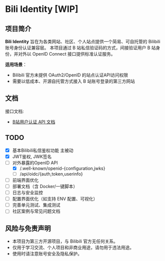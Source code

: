 # Bili Identity [WIP]

## 项目简介

**Bili Identity** 旨在为各类网站、社区、个人站点提供一个简易、可自托管的 Bilibili 账号身份认证兼容层。
本项目通过 B 站私信验证码的方式，间接验证用户 B 站身份，并对外以 OpenID Connect 接口提供标准认证服务。

**适用场景**：

- Bilibili 官方未提供 OAuth2/OpenID 的站点认证API访问权限
- 需要以低成本、开源自托管方式接入 B 站账号登录的第三方网站

## 文档

接口文档:

- [B站用户认证 API 文档](docs/auth_api.md)

## TODO

- [x] 基本Bilibili私信鉴权功能 主被动
- [x] JWT鉴权, JWK签名
- [ ] 对外暴露的OpenID API
  - [x] /.well-known/openid-{configuration,jwks}
  - [ ] /api/oidc/{auth,token,userinfo}
- [ ] 前端界面优化
- [ ] 部署文档（含 Docker/一键脚本）
- [ ] 日志与安全监控
- [ ] 配置界面优化（如支持 ENV 配置、可视化）
- [ ] 完善单元测试、集成测试
- [ ] 社区案例与常见问题文档

## 风险与免责声明

- 本项目为第三方开源项目，与 Bilibili 官方无任何关系。
- 仅用于学习交流、个人项目和非商业用途，请勿用于违法用途。
- 使用时请注意账号安全及隐私保护。
